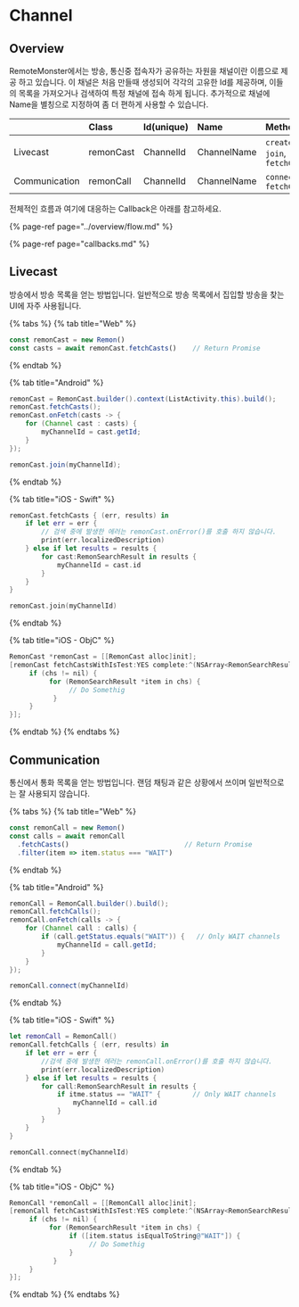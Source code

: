 # Channel

## Overview

RemoteMonster에서는 방송, 통신중 접속자가 공유하는 자원을 채널이란 이름으로 제공 하고 있습니다. 이 채널은 처음 만들때 생성되어 각각의 고유한 Id를 제공하며, 이들의 목록을 가져오거나 검색하여 특정 채널에 접속 하게 됩니다. 추가적으로 채널에 Name을 별칭으로 지정하여 좀 더 편하게 사용할 수 있습니다.

|  | Class | Id\(unique\) | Name | Methods | Callbacks |
| :--- | :--- | :--- | :--- | :--- | :--- |
| Livecast | remonCast | ChannelId | ChannelName | `create`, `join`, `fetchCasts` | `onCreate`, `onJoin` |
| Communication | remonCall | ChannelId | ChannelName | `connect`, `fetchCalls` | `onConnect`, `onComplete` |

전체적인 흐름과 여기에 대응하는 Callback은 아래를 참고하세요.

{% page-ref page="../overview/flow.md" %}

{% page-ref page="callbacks.md" %}

## Livecast

방송에서 방송 목록을 얻는 방법입니다. 일반적으로 방송 목록에서 집입할 방송을 찾는 UI에 자주 사용됩니다.

{% tabs %}
{% tab title="Web" %}
```javascript
const remonCast = new Remon()
const casts = await remonCast.fetchCasts()    // Return Promise
```
{% endtab %}

{% tab title="Android" %}
```java
remonCast = RemonCast.builder().context(ListActivity.this).build();
remonCast.fetchCasts();
remonCast.onFetch(casts -> {
    for (Channel cast : casts) {
        myChannelId = cast.getId;
    }
});

remonCast.join(myChannelId);
```
{% endtab %}

{% tab title="iOS - Swift" %}
```swift
remonCast.fetchCasts { (err, results) in
    if let err = err {
        // 검색 중에 발생한 에러는 remonCast.onError()를 호출 하지 않습니다.
        print(err.localizedDescription)
    } else if let results = results {
        for cast:RemonSearchResult in results {
            myChannelId = cast.id
        }
    }
}

remonCast.join(myChannelId)
```
{% endtab %}

{% tab title="iOS - ObjC" %}
```objectivec
RemonCast *remonCast = [[RemonCast alloc]init];
[remonCast fetchCastsWithIsTest:YES complete:^(NSArray<RemonSearchResult *> * _Nullable chs) {
     if (chs != nil) {
          for (RemonSearchResult *item in chs) {
               // Do Somethig                         
           }
     }                       
}];
```
{% endtab %}
{% endtabs %}

## Communication

통신에서 통화 목록을 얻는 방법입니다. 랜덤 채팅과 같은 상황에서 쓰이며 일반적으로는 잘 사용되지 않습니다.

{% tabs %}
{% tab title="Web" %}
```javascript
const remonCall = new Remon()
const calls = await remonCall
  .fetchCasts()                             // Return Promise
  .filter(item => item.status === "WAIT")
```
{% endtab %}

{% tab title="Android" %}
```java
remonCall = RemonCall.builder().build();
remonCall.fetchCalls();
remonCall.onFetch(calls -> {
    for (Channel call : calls) {
        if (call.getStatus.equals("WAIT")) {   // Only WAIT channels
            myChannelId = call.getId;
        }
    }
});

remonCall.connect(myChannelId)
```
{% endtab %}

{% tab title="iOS - Swift" %}
```swift
let remonCall = RemonCall()
remonCall.fetchCalls { (err, results) in
    if let err = err {
        //검색 중에 발생한 에러는 remonCall.onError()를 호출 하지 않습니다.
        print(err.localizedDescription)
    } else if let results = results {
        for call:RemonSearchResult in results {
            if itme.status == "WAIT" {        // Only WAIT channels
                myChannelId = call.id
            }
        }
    }
}

remonCall.connect(myChannelId)
```
{% endtab %}

{% tab title="iOS - ObjC" %}
```objectivec
RemonCall *remonCall = [[RemonCall alloc]init];
[remonCall fetchCastsWithIsTest:YES complete:^(NSArray<RemonSearchResult *> * _Nullable chs) {
     if (chs != nil) {
          for (RemonSearchResult *item in chs) {
               if ([item.status isEqualToString@"WAIT"]) {
                    // Do Somethig
               }                  
           }          
     }                       
}];
```
{% endtab %}
{% endtabs %}

